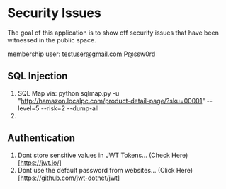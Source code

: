# Security Issues

The goal of this application is to show off security issues that have been witnessed in the public space.


membership user: testuser@gmail.com:P@ssw0rd

## SQL Injection
1. SQL Map via: python sqlmap.py -u "http://hamazon.localpc.com/product-detail-page/?sku=00001" --level=5 --risk=2 --dump-all
2. 


## Authentication
1. Dont store sensitive values in JWT Tokens... (Check Here)[https://jwt.io/]
2. Dont use the default password from websites... (Click Here)[https://github.com/jwt-dotnet/jwt]